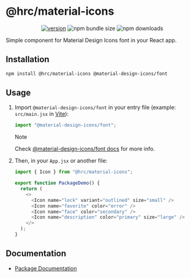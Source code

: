 # @hrc/material-icons

<!-- markdownlint-disable MD033 -->
<div align="center">

[![version](https://img.shields.io/npm/v/%40hrc%2Fmaterial-icons)](https://www.npmjs.com/package/@hrc/material-icons)
![npm bundle size](https://img.shields.io/bundlephobia/minzip/%40hrc%2Fmaterial-icons)
![npm downloads](https://img.shields.io/npm/dm/%40hrc%2Fmaterial-icons)

</div>

Simple component for Material Design Icons font in your React app.

## Installation

```bash
npm install @hrc/material-icons @material-design-icons/font
```

## Usage

1. Import `@material-design-icons/font` in your entry file (example:
   `src/main.jsx` in [Vite](https://vitejs.dev/)):

   ```js
   import "@material-design-icons/font";
   ```

   > [!NOTE]
   > Check [@material-design-icons/font docs][mdi-font-docs] for more info.

2. Then, in your `App.jsx` or another file:

   ```js
   import { Icon } from "@hrc/material-icons";

   export function PackageDemo() {
     return (
       <>
         <Icon name="lock" variant="outlined" size="small" />
         <Icon name="favorite" color="error" />
         <Icon name="face" color="secondary" />
         <Icon name="description" color="primary" size="large" />
       </>
     );
   }
   ```

## Documentation

- [Package Documentation](https://hdoc1509.github.io/hrc/packages/material-icons/)

[mdi-font-docs]: https://www.npmjs.com/package/@material-design-icons/font#usage
